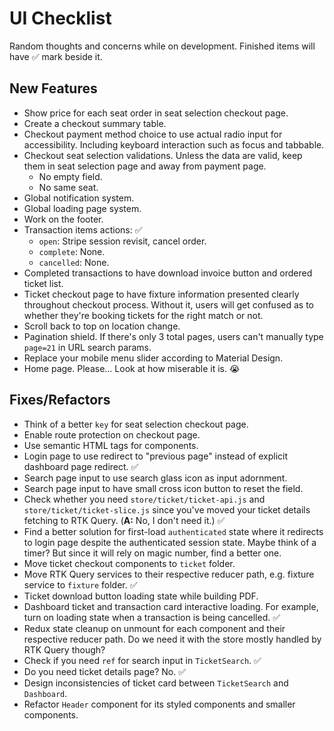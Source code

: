 # UI Checklist

Random thoughts and concerns while on development. Finished items will have ✅ mark beside it.

## New Features

- Show price for each seat order in seat selection checkout page.
- Create a checkout summary table.
- Checkout payment method choice to use actual radio input for accessibility. Including keyboard interaction such as focus and tabbable.
- Checkout seat selection validations. Unless the data are valid, keep them in seat selection page and away from payment page.
  - No empty field.
  - No same seat.
- Global notification system.
- Global loading page system.
- Work on the footer.
- Transaction items actions: ✅
  - `open`: Stripe session revisit, cancel order.
  - `complete`: None.
  - `cancelled`: None.
- Completed transactions to have download invoice button and ordered ticket list.
- Ticket checkout page to have fixture information presented clearly throughout checkout process. Without it, users will get confused as to whether they're booking tickets for the right match or not.
- Scroll back to top on location change.
- Pagination shield. If there's only 3 total pages, users can't manually type `page=21` in URL search params.
- Replace your mobile menu slider according to Material Design.
- Home page. Please... Look at how miserable it is. 😭

## Fixes/Refactors

- Think of a better `key` for seat selection checkout page.
- Enable route protection on checkout page.
- Use semantic HTML tags for components.
- Login page to use redirect to "previous page" instead of explicit dashboard page redirect. ✅
- Search page input to use search glass icon as input adornment.
- Search page input to have small cross icon button to reset the field.
- Check whether you need `store/ticket/ticket-api.js` and `store/ticket/ticket-slice.js` since you've moved your ticket details fetching to RTK Query. (**A:** No, I don't need it.) ✅
- Find a better solution for first-load `authenticated` state where it redirects to login page despite the authenticated session state. Maybe think of a timer? But since it will rely on magic number, find a better one.
- Move ticket checkout components to `ticket` folder.
- Move RTK Query services to their respective reducer path, e.g. fixture service to `fixture` folder. ✅
- Ticket download button loading state while building PDF.
- Dashboard ticket and transaction card interactive loading. For example, turn on loading state when a transaction is being cancelled. ✅
- Redux state cleanup on unmount for each component and their respective reducer path. Do we need it with the store mostly handled by RTK Query though?
- Check if you need `ref` for search input in `TicketSearch`. ✅
- Do you need ticket details page? No. ✅
- Design inconsistencies of ticket card between `TicketSearch` and `Dashboard`.
- Refactor `Header` component for its styled components and smaller components.
